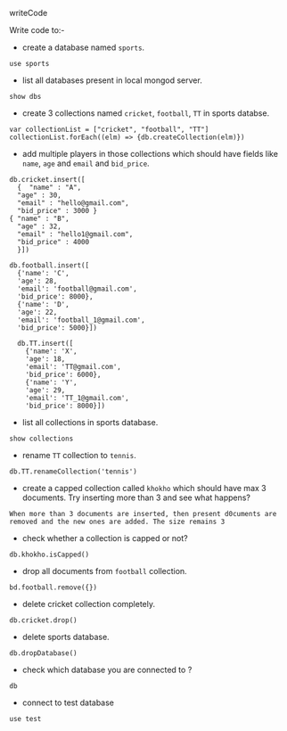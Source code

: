 writeCode

Write code to:-

- create a database named `sports`.
```
use sports
```
- list all databases present in local mongod server.
```
show dbs
```
- create 3 collections named `cricket`, `football`, `TT` in sports databse.
```
var collectionList = ["cricket", "football", "TT"]
collectionList.forEach((elm) => {db.createCollection(elm)})
```
- add multiple players in those collections which should have fields like `name`, `age` and `email` and `bid_price`.
```
db.cricket.insert([
  {  "name" : "A", 
  "age" : 30, 
  "email" : "hello@gmail.com", 
  "bid_price" : 3000 }
{ "name" : "B", 
  "age" : 32, 
  "email" : "hello1@gmail.com", 
  "bid_price" : 4000 
  }])

db.football.insert([
  {'name': 'C', 
  'age': 28, 
  'email': 'football@gmail.com', 
  'bid_price': 8000}, 
  {'name': 'D', 
  'age': 22, 
  'email': 'football_1@gmail.com', 
  'bid_price': 5000}])

  db.TT.insert([
    {'name': 'X', 
    'age': 18, 
    'email': 'TT@gmail.com', 
    'bid_price': 6000}, 
    {'name': 'Y', 
    'age': 29, 
    'email': 'TT_1@gmail.com', 
    'bid_price': 8000}])  
```
- list all collections in sports database.
```
show collections
```
- rename `TT` collection to `tennis`.
```
db.TT.renameCollection('tennis')
```
- create a capped collection called `khokho` which should have max 3 documents.
  Try inserting more than 3 and see what happens?
```
When more than 3 documents are inserted, then present d0cuments are removed and the new ones are added. The size remains 3
```
- check whether a collection is capped or not?
```
db.khokho.isCapped()
```
- drop all documents from `football` collection.
```
bd.football.remove({})
```
- delete cricket collection completely.
```
db.cricket.drop()
```
- delete sports database.
```
db.dropDatabase()
```
- check which database you are connected to ?
```
db
```
- connect to test database
```
use test
```
